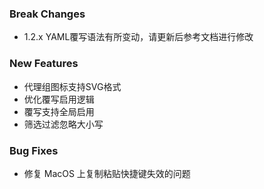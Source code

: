 ### Break Changes

- 1.2.x YAML覆写语法有所变动，请更新后参考文档进行修改

### New Features

- 代理组图标支持SVG格式
- 优化覆写启用逻辑
- 覆写支持全局启用
- 筛选过滤忽略大小写

### Bug Fixes

- 修复 MacOS 上复制粘贴快捷键失效的问题
